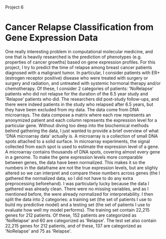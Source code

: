 Project 6

# Cancer Relapse Classification from Gene Expression Data

One really interesting problem in computational molecular medicine, and one that is heavily researched is the prediction of phenotypes (e.g. properties of cancer growths) based on gene expression profiles. For this project, I try to predict the time of relapse among breast cancer patients diagnosed with a malignant tumor. In particular, I consider patients with ER+ (estrogen receptor positive) disease who were treated with surgery or surgery and radiation, and untreated with systemic hormonal therapy and/or chemotherapy. Of these, I consider 2 categories of patients: 'NoRelapse' patients who did not relapse for the duration of the 6.5 year study and 'Relapse' patients who did. The researchers did post-study follow-ups, and there were indeed patients in the study who relapsed after 6.5 years, but they have been excluded from my data. The data come from DNA microarrays. The data compose a matrix where each row represents an anonymized patient and each column represents the expression level for a particular gene. Without diving too deep into the biochemical methods behind gathering the data, I just wanted to provide a brief overview of what 'DNA microarray data' actually is. A microarray is a collection of small DNA spots attached to a solid surface. In microarray experiments, the signal collected from each spot is used to estimate the expression level of a gene. A microarray contains thousands of DNA spots, covering almost every gene in a genome. To make the gene expression levels more comparable between genes, the data have been normalized. This makes it so the numbers in the dataframe are not the true expression levels, but are slighly altered so we can interpret and compare these numbers across genes (the I gathered the normalized data, so I did not have to do any extra preprocessing beforehand). I was particularly lucky because the data I gathered was already clean. There were no missing variables, and as I mentioned before, the were already normalized for interpretability. I then split the data into 2 categories: a training set (the set of patients I use to build my predictive model) and a testing set (the set of patients I use to evaluate how well my model performs). The training set contain 22,215 genes for 212 patients. Of these, 152 patients are categorized as 'NoRelapse' and 60 are categorized as 'Relapse'. The test set also contain 22,215 genes for 212 patients, and of these, 137 are categorized as 'NoRelapse' and 75 as 'Relapse'.